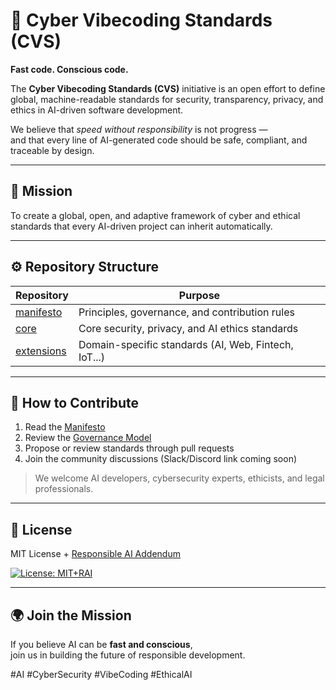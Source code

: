 # 🧠 Cyber Vibecoding Standards (CVS)

**Fast code. Conscious code.**

The **Cyber Vibecoding Standards (CVS)** initiative is an open effort to define 
global, machine-readable standards for security, transparency, privacy, and ethics 
in AI-driven software development.

We believe that *speed without responsibility* is not progress —  
and that every line of AI-generated code should be safe, compliant, and traceable by design.

---

## 📜 Mission
To create a global, open, and adaptive framework of cyber and ethical standards 
that every AI-driven project can inherit automatically.

---

## ⚙️ Repository Structure
| Repository | Purpose |
|-------------|----------|
| [manifesto](https://github.com/CyberVibecodingStandards/manifesto) | Principles, governance, and contribution rules |
| [core](https://github.com/CyberVibecodingStandards/core) | Core security, privacy, and AI ethics standards |
| [extensions](https://github.com/CyberVibecodingStandards/extensions) | Domain-specific standards (AI, Web, Fintech, IoT...) |

---

## 🧩 How to Contribute
1. Read the [Manifesto](MANIFESTO.md)  
2. Review the [Governance Model](GOVERNANCE.md)  
3. Propose or review standards through pull requests  
4. Join the community discussions (Slack/Discord link coming soon)

> We welcome AI developers, cybersecurity experts, ethicists, and legal professionals.

---

## 🪪 License
MIT License + [Responsible AI Addendum](RESPONSIBLE_AI_ADDENDUM.md)

[![License: MIT+RAI](https://img.shields.io/badge/license-MIT+ResponsibleAI-green.svg)](LICENSE)

---

## 🌍 Join the Mission
If you believe AI can be **fast and conscious**,  
join us in building the future of responsible development.

#AI #CyberSecurity #VibeCoding #EthicalAI
